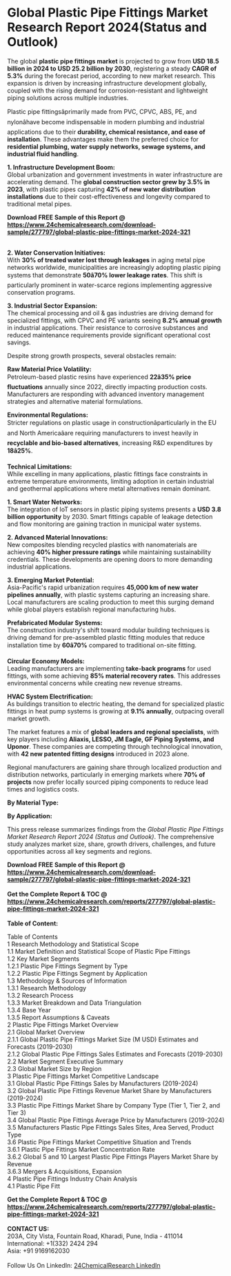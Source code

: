 <h1>Global Plastic Pipe Fittings Market Research Report 2024(Status and Outlook)</h1><p>The global <strong>plastic pipe fittings market</strong> is projected to grow from <strong>USD 18.5 billion in 2024 to USD 25.2 billion by 2030</strong>, registering a steady <strong>CAGR of 5.3%</strong> during the forecast period, according to new market research. This expansion is driven by increasing infrastructure development globally, coupled with the rising demand for corrosion-resistant and lightweight piping solutions across multiple industries.</p><p>Plastic pipe fittingsâprimarily made from PVC, CPVC, ABS, PE, and nylonâhave become indispensable in modern plumbing and industrial applications due to their <strong>durability, chemical resistance, and ease of installation</strong>. These advantages make them the preferred choice for <strong>residential plumbing, water supply networks, sewage systems, and industrial fluid handling</strong>.</p><p><strong>1. Infrastructure Development Boom:</strong><br>
Global urbanization and government investments in water infrastructure are accelerating demand. The <strong>global construction sector grew by 3.5% in 2023</strong>, with plastic pipes capturing <strong>42% of new water distribution installations</strong> due to their cost-effectiveness and longevity compared to traditional metal pipes.</p><div><b>Download FREE Sample of this Report @ 
            <a href="https://www.24chemicalresearch.com/download-sample/277797/global-plastic-pipe-fittings-market-2024-321">
            https://www.24chemicalresearch.com/download-sample/277797/global-plastic-pipe-fittings-market-2024-321</a></b></div><br><p><strong>2. Water Conservation Initiatives:</strong><br>
With <strong>30% of treated water lost through leakages</strong> in aging metal pipe networks worldwide, municipalities are increasingly adopting plastic piping systems that demonstrate <strong>50â70% lower leakage rates</strong>. This shift is particularly prominent in water-scarce regions implementing aggressive conservation programs.</p><p><strong>3. Industrial Sector Expansion:</strong><br>
The chemical processing and oil &amp; gas industries are driving demand for specialized fittings, with CPVC and PE variants seeing <strong>8.2% annual growth</strong> in industrial applications. Their resistance to corrosive substances and reduced maintenance requirements provide significant operational cost savings.</p><p>Despite strong growth prospects, several obstacles remain:</p><p><strong>Raw Material Price Volatility:</strong><br>
	Petroleum-based plastic resins have experienced <strong>22â35% price fluctuations</strong> annually since 2022, directly impacting production costs. Manufacturers are responding with advanced inventory management strategies and alternative material formulations.</p><p><strong>Environmental Regulations:</strong><br>
	Stricter regulations on plastic usage in constructionâparticularly in the EU and North Americaâare requiring manufacturers to invest heavily in <strong>recyclable and bio-based alternatives</strong>, increasing R&amp;D expenditures by <strong>18â25%</strong>.</p><p><strong>Technical Limitations:</strong><br>
	While excelling in many applications, plastic fittings face constraints in extreme temperature environments, limiting adoption in certain industrial and geothermal applications where metal alternatives remain dominant.</p><p><strong>1. Smart Water Networks:</strong><br>
The integration of IoT sensors in plastic piping systems presents a <strong>USD 3.8 billion opportunity</strong> by 2030. Smart fittings capable of leakage detection and flow monitoring are gaining traction in municipal water systems.</p><p><strong>2. Advanced Material Innovations:</strong><br>
New composites blending recycled plastics with nanomaterials are achieving <strong>40% higher pressure ratings</strong> while maintaining sustainability credentials. These developments are opening doors to more demanding industrial applications.</p><p><strong>3. Emerging Market Potential:</strong><br>
Asia-Pacific's rapid urbanization requires <strong>45,000 km of new water pipelines annually</strong>, with plastic systems capturing an increasing share. Local manufacturers are scaling production to meet this surging demand while global players establish regional manufacturing hubs.</p><p><strong>Prefabricated Modular Systems:</strong><br>
	The construction industry's shift toward modular building techniques is driving demand for pre-assembled plastic fitting modules that reduce installation time by <strong>60â70%</strong> compared to traditional on-site fitting.</p><p><strong>Circular Economy Models:</strong><br>
	Leading manufacturers are implementing <strong>take-back programs</strong> for used fittings, with some achieving <strong>85% material recovery rates</strong>. This addresses environmental concerns while creating new revenue streams.</p><p><strong>HVAC System Electrification:</strong><br>
	As buildings transition to electric heating, the demand for specialized plastic fittings in heat pump systems is growing at <strong>9.1% annually</strong>, outpacing overall market growth.</p><p>The market features a mix of <strong>global leaders and regional specialists</strong>, with key players including <strong>Aliaxis, LESSO, JM Eagle, GF Piping Systems, and Uponor</strong>. These companies are competing through technological innovation, with <strong>42 new patented fitting designs</strong> introduced in 2023 alone.</p><p>Regional manufacturers are gaining share through localized production and distribution networks, particularly in emerging markets where <strong>70% of projects</strong> now prefer locally sourced piping components to reduce lead times and logistics costs.</p><p><strong>By Material Type:</strong></p><p><strong>By Application:</strong></p><p>This press release summarizes findings from the <em>Global Plastic Pipe Fittings Market Research Report 2024 (Status and Outlook)</em>. The comprehensive study analyzes market size, share, growth drivers, challenges, and future opportunities across all key segments and regions.</p><div><b>Download FREE Sample of this Report @ 
            <a href="https://www.24chemicalresearch.com/download-sample/277797/global-plastic-pipe-fittings-market-2024-321">
            https://www.24chemicalresearch.com/download-sample/277797/global-plastic-pipe-fittings-market-2024-321</a></b></div><br><div><b>Get the Complete Report & TOC @ 
            <a href="https://www.24chemicalresearch.com/reports/277797/global-plastic-pipe-fittings-market-2024-321">
            https://www.24chemicalresearch.com/reports/277797/global-plastic-pipe-fittings-market-2024-321</a></b></div><br>
            <b>Table of Content:</b><p>Table of Contents<br />
1 Research Methodology and Statistical Scope<br />
1.1 Market Definition and Statistical Scope of Plastic Pipe Fittings<br />
1.2 Key Market Segments<br />
1.2.1 Plastic Pipe Fittings Segment by Type<br />
1.2.2 Plastic Pipe Fittings Segment by Application<br />
1.3 Methodology & Sources of Information<br />
1.3.1 Research Methodology<br />
1.3.2 Research Process<br />
1.3.3 Market Breakdown and Data Triangulation<br />
1.3.4 Base Year<br />
1.3.5 Report Assumptions & Caveats<br />
2 Plastic Pipe Fittings Market Overview<br />
2.1 Global Market Overview<br />
2.1.1 Global Plastic Pipe Fittings Market Size (M USD) Estimates and Forecasts (2019-2030)<br />
2.1.2 Global Plastic Pipe Fittings Sales Estimates and Forecasts (2019-2030)<br />
2.2 Market Segment Executive Summary<br />
2.3 Global Market Size by Region<br />
3 Plastic Pipe Fittings Market Competitive Landscape<br />
3.1 Global Plastic Pipe Fittings Sales by Manufacturers (2019-2024)<br />
3.2 Global Plastic Pipe Fittings Revenue Market Share by Manufacturers (2019-2024)<br />
3.3 Plastic Pipe Fittings Market Share by Company Type (Tier 1, Tier 2, and Tier 3)<br />
3.4 Global Plastic Pipe Fittings Average Price by Manufacturers (2019-2024)<br />
3.5 Manufacturers Plastic Pipe Fittings Sales Sites, Area Served, Product Type<br />
3.6 Plastic Pipe Fittings Market Competitive Situation and Trends<br />
3.6.1 Plastic Pipe Fittings Market Concentration Rate<br />
3.6.2 Global 5 and 10 Largest Plastic Pipe Fittings Players Market Share by Revenue<br />
3.6.3 Mergers & Acquisitions, Expansion<br />
4 Plastic Pipe Fittings Industry Chain Analysis<br />
4.1 Plastic Pipe Fitt</p><div><b>Get the Complete Report & TOC @ 
            <a href="https://www.24chemicalresearch.com/reports/277797/global-plastic-pipe-fittings-market-2024-321">
            https://www.24chemicalresearch.com/reports/277797/global-plastic-pipe-fittings-market-2024-321</a></b></div><br><b>CONTACT US:</b><br>
            203A, City Vista, Fountain Road, Kharadi, Pune, India - 411014<br>
            International: +1(332) 2424 294<br>
            Asia: +91 9169162030 <br><br>
            Follow Us On LinkedIn: <a href="https://www.linkedin.com/company/24chemicalresearch/">24ChemicalResearch LinkedIn</a>